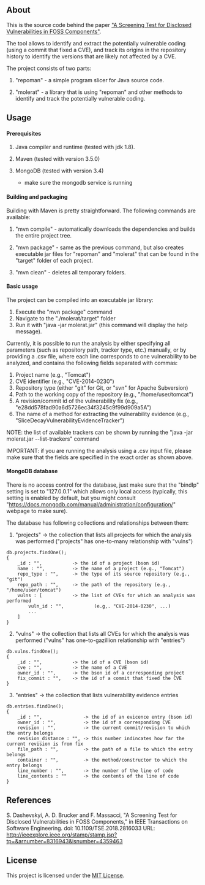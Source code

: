 ## About

This is the source code behind the paper ["A Screening Test for Disclosed
Vulnerabilities in FOSS
Components"](https://ieeexplore.ieee.org/abstract/document/8316943).

The tool allows to identify and extract the potentially vulnerable coding (using
a commit that fixed a CVE), and track its origins in the repository history to
identify the versions that are likely not affected by a CVE.

The project consists of two parts: 

1. "repoman" - a simple program slicer for Java source code.

2. "molerat" - a library that is using "repoman" and other methods to 
identify and track the potentially vulnerable coding.


## Usage

#### Prerequisites

1. Java compiler and runtime (tested with jdk 1.8).
    
2. Maven (tested with version 3.5.0)

3. MongoDB (tested with version 3.4)
    * make sure the mongodb service is running

#### Building and packaging

Building with Maven is pretty straightforward. The following commands are
available:

1. "mvn compile" - automatically downloads the dependencies and builds the
entire project tree.

2. "mvn package" - same as the previous command, but also creates executable jar
files for "repoman" and "molerat" that can be found in the "target" folder of
each project.

3. "mvn clean" - deletes all temporary folders.

#### Basic usage

The project can be compiled into an executable jar library:
1. Execute the "mvn package" command
2. Navigate to the "./molerat/target" folder
3. Run it with "java -jar molerat.jar" (this command will display the help message).

Currently, it is possible to run the analysis by either specifying all
parameters (such as repository path, tracker type, etc.) manually, or by
providing a .csv file, where each line corresponds to one vulnerability to be
analyzed, and contains the following fields separated with commas:

1. Project name  (e.g., "Tomcat")
2. CVE identifier (e.g., "CVE-2014-0230")
3. Repository type (either "git" for Git, or "svn" for Apache Subversion)
4. Path to the working copy of the repository (e.g., "/home/user/tomcat")
5. A revision/commit id of the vulnerability fix (e.g., "e28dd578fad90a6d5726ec34f3245c9f99d909a5A")
6. The name of a method for extracting the vulnerability evidence (e.g., "SliceDecayVulnerabilityEvidenceTracker")

NOTE: the list of available trackers can be shown by running the "java -jar
molerat.jar --list-trackers" command

IMPORTANT: if you are running the analysis using a .csv input file, please make
sure that the fields are specified in the exact order as shown above.


#### MongoDB database

There is no access control for the database, just make sure that the "bindIp"
setting is set to "127.0.0.1" which allows only local access (typically, this
setting is enabled by default, but you might consult
"https://docs.mongodb.com/manual/administration/configuration/" webpage to make
sure).

The database has following collections and relationships between them: 

1. "projects" -> the collection that lists all projects for which the analysis was performed ("projects" has one-to-many relationship with "vulns")

```
db.projects.findOne();
{ 
    _id : "",           -> the id of a project (bson id)
    name : "",          -> the name of a project (e.g., "Tomcat")
    repo_type : "",     -> the type of its source repository (e.g., "git")
    repo_path : "",     -> the path of the repository (e.g., "/home/user/tomcat")
    vulns : [           -> the list of CVEs for which an analysis was performed 
        vuln_id : "",           (e.g,. "CVE-2014-0230", ...)
        ...
    ]
}
```

2. "vulns" -> the collection that lists all CVEs for which the analysis was performed ("vulns" has one-to-gazillion relationship with "entries")

```
db.vulns.findOne();
{   
    _id : "",           -> the id of a CVE (bson id)
    cve : "",           -> the name of a CVE
    owner_id : "",      -> the bson id of a corresponding project
    fix_commit : "",    -> the id of a commit that fixed the CVE
}
```

3. "entries" -> the collection that lists vulnerability evidence entries 

```
db.entries.findOne();
{
    _id : "",               -> the id of an evicence entry (bson id)
    owner_id : "",          -> the id of a corresponding CVE
    revision : "",          -> the current commit/revision to which the entry belongs
    revision_distance : "", -> this number indincates how far the current revision is from fix
    file_path : "",         -> the path of a file to which the entry belongs
    container : "",         -> the method/constructor to which the entry belongs
    line_number : "",       -> the number of the line of code 
    line_contents : ""      -> the contents of the line of code 
}
```

## References

S. Dashevskyi, A. D. Brucker and F. Massacci, "A Screening Test for Disclosed Vulnerabilities in FOSS Components," in
IEEE Transactions on Software Engineering.  doi: 10.1109/TSE.2018.2816033 URL:
http://ieeexplore.ieee.org/stamp/stamp.jsp?tp=&arnumber=8316943&isnumber=4359463

## License

This project is licensed under the [MIT License](LICENSE).
